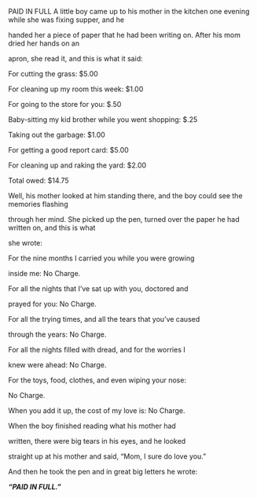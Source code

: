 


PAID IN FULL
A little boy came up to his mother in the kitchen one evening while she
was fixing supper, and he

handed her a piece of paper that he had been writing on. After his mom
dried her hands on an

apron, she read it, and this is what it said:

For cutting the grass: $5.00

For cleaning up my room this week: $1.00

For going to the store for you: $.50

Baby-sitting my kid brother while you went shopping: $.25

Taking out the garbage: $1.00

For getting a good report card: $5.00

For cleaning up and raking the yard: $2.00

Total owed: $14.75

Well, his mother looked at him standing there, and the boy could see the
memories flashing

through her mind. She picked up the pen, turned over the paper he had
written on, and this is what

she wrote:

For the nine months I carried you while you were growing

inside me: No Charge.

For all the nights that I’ve sat up with you, doctored and

prayed for you: No Charge.

For all the trying times, and all the tears that you’ve caused

through the years: No Charge.

For all the nights filled with dread, and for the worries I

knew were ahead: No Charge.

For the toys, food, clothes, and even wiping your nose:

No Charge.

When you add it up, the cost of my love is: No Charge.

When the boy finished reading what his mother had

written, there were big tears in his eyes, and he looked

straight up at his mother and said, “Mom, I sure do love you.”

And then he took the pen and in great big letters he wrote:

***“PAID IN FULL.”***


